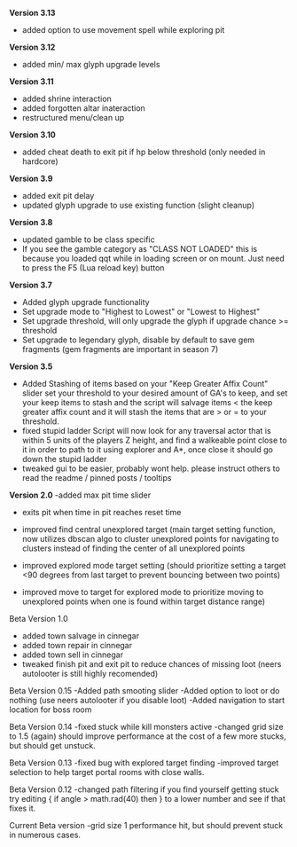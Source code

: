**Version 3.13**
  - added option to use movement spell while exploring pit

**Version 3.12**
  - added min/ max glyph upgrade levels

**Version 3.11**
  - added shrine interaction
  - added forgotten altar inateraction
  - restructured menu/clean up

**Version 3.10**
  - added cheat death to exit pit if hp below threshold (only needed in hardcore)

**Version 3.9**
  - added exit pit delay
  - updated glyph upgrade to use existing function (slight cleanup)

**Version 3.8**
  - updated gamble to be class specific
  - If you see the gamble category as "CLASS NOT LOADED" this is because you loaded qqt while in loading screen or on mount. Just need to press the F5 (Lua reload key) button

**Version 3.7**
  - Added glyph upgrade functionality
  - Set upgrade mode to "Highest to Lowest" or "Lowest to Highest"
  - Set upgrade threshold, will only upgrade the glyph if upgrade chance >= threshold
  - Set upgrade to legendary glyph, disable by default to save gem fragments (gem fragments are important in season 7)
  
**Version 3.5**
  - Added Stashing of items based on your "Keep Greater Affix Count" slider
    set your threshold to your desired amount of GA's to keep, and set your keep items to stash and the script will salvage items < the keep greater affix count and it will stash the items that are > or = to your threshold. 
  - fixed stupid ladder
    Script will now look for any traversal actor that is within 5 units of the players Z height, and find a walkeable point close to it in order to path to it using explorer and A*, once close it should go down the stupid ladder
  - tweaked gui to be easier, probably wont help. please instruct others to read the readme / pinned posts / tooltips



**Version 2.0**
  -added max pit time slider 
  
  - exits pit when time in pit reaches reset time

  - improved find central unexplored target (main target setting function, now utilizes dbscan algo to cluster unexplored points for navigating to clusters instead of finding the center of all unexplored points
  - improved explored mode target setting (should prioritize setting a target <90 degrees from last target to prevent bouncing between two points)
  - improved move to target for explored mode to prioritize moving to unexplored points when one is found within target distance range) 



Beta Version 1.0
- added town salvage in cinnegar
- added town repair in cinnegar
- added town sell in cinnegar
- tweaked finish pit and exit pit to reduce chances of missing loot (neers autolooter is still highly recomended) 



Beta Version 0.15
-Added path smooting slider
-Added option to loot or do nothing (use neers autolooter if you disable loot) 
-Added navigation to start location for boss room 


Beta Version 0.14
-fixed stuck while kill monsters active
-changed grid size to 1.5 (again) should improve performance at the cost of a few more stucks, but should get unstuck. 


Beta Version 0.13
-fixed bug with explored target finding
-improved target selection to help target portal rooms with close walls. 


Beta Version 0.12
-changed path filtering 
if you find yourself getting stuck try editing {  if angle > math.rad(40) then } to a lower number and see if that fixes it. 
 

Current Beta version 
-grid size 1
performance hit, but should prevent stuck in numerous cases. 


